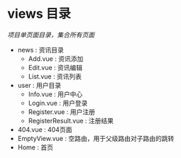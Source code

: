# views 目录

*项目单页面目录，集合所有页面*

+ news : 资讯目录
    + Add.vue : 资讯添加
    + Edit.vue : 资讯编辑
    + List.vue : 资讯列表
+ user : 用户目录
    + Info.vue : 用户中心
    + Login.vue : 用户登录
    + Register.vue : 用户注册
    + RegisterResult.vue : 注册结果
+ 404.vue : 404页面
+ EmptyView.vue : 空路由，用于父级路由对子路由的跳转
+ Home : 首页
